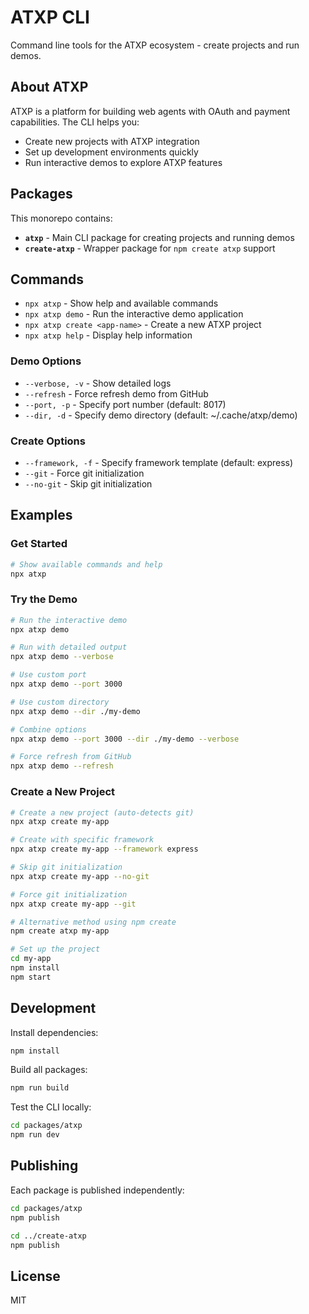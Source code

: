 # ATXP CLI

Command line tools for the ATXP ecosystem - create projects and run demos.

## About ATXP

ATXP is a platform for building web agents with OAuth and payment capabilities. The CLI helps you:

- Create new projects with ATXP integration
- Set up development environments quickly
- Run interactive demos to explore ATXP features  

## Packages

This monorepo contains:

- **`atxp`** - Main CLI package for creating projects and running demos
- **`create-atxp`** - Wrapper package for `npm create atxp` support

## Commands

- `npx atxp` - Show help and available commands
- `npx atxp demo` - Run the interactive demo application
- `npx atxp create <app-name>` - Create a new ATXP project
- `npx atxp help` - Display help information

### Demo Options
- `--verbose, -v` - Show detailed logs
- `--refresh` - Force refresh demo from GitHub
- `--port, -p` - Specify port number (default: 8017)
- `--dir, -d` - Specify demo directory (default: ~/.cache/atxp/demo)

### Create Options
- `--framework, -f` - Specify framework template (default: express)
- `--git` - Force git initialization
- `--no-git` - Skip git initialization

## Examples

### Get Started
```bash
# Show available commands and help
npx atxp
```

### Try the Demo
```bash
# Run the interactive demo
npx atxp demo

# Run with detailed output  
npx atxp demo --verbose

# Use custom port
npx atxp demo --port 3000

# Use custom directory
npx atxp demo --dir ./my-demo

# Combine options
npx atxp demo --port 3000 --dir ./my-demo --verbose

# Force refresh from GitHub
npx atxp demo --refresh
```

### Create a New Project
```bash
# Create a new project (auto-detects git)
npx atxp create my-app

# Create with specific framework
npx atxp create my-app --framework express

# Skip git initialization
npx atxp create my-app --no-git

# Force git initialization
npx atxp create my-app --git

# Alternative method using npm create
npm create atxp my-app

# Set up the project
cd my-app
npm install
npm start
```

## Development

Install dependencies:
```bash
npm install
```

Build all packages:
```bash
npm run build
```

Test the CLI locally:
```bash
cd packages/atxp
npm run dev
```

## Publishing

Each package is published independently:

```bash
cd packages/atxp
npm publish

cd ../create-atxp  
npm publish
```

## License

MIT